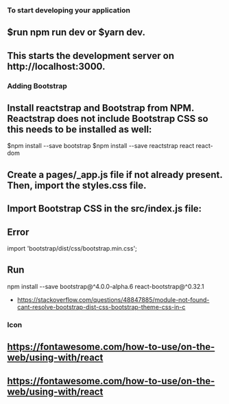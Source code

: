 ### To start developing your application
## $run npm run dev or $yarn dev.
## This starts the development server on http://localhost:3000.


### Adding Bootstrap
## Install reactstrap and Bootstrap from NPM. Reactstrap does not include Bootstrap CSS so this needs to be installed as well:

$npm install --save bootstrap
$npm install --save reactstrap react react-dom

## Create a pages/_app.js file if not already present. Then, import the styles.css file.
## Import Bootstrap CSS in the src/index.js file:

## Error
import 'bootstrap/dist/css/bootstrap.min.css';

## Run
npm install --save bootstrap@^4.0.0-alpha.6  react-bootstrap@^0.32.1
* https://stackoverflow.com/questions/48847885/module-not-found-cant-resolve-bootstrap-dist-css-bootstrap-theme-css-in-c

### Icon
## https://fontawesome.com/how-to-use/on-the-web/using-with/react
## https://fontawesome.com/how-to-use/on-the-web/using-with/react